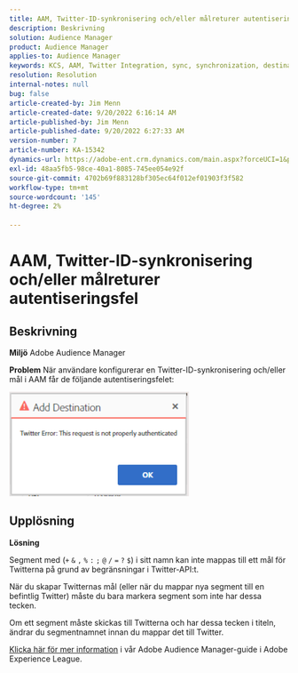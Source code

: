 ```yaml
---
title: AAM, Twitter-ID-synkronisering och/eller målreturer autentiseringsfel
description: Beskrivning
solution: Audience Manager
product: Audience Manager
applies-to: Audience Manager
keywords: KCS, AAM, Twitter Integration, sync, synchronization, destination, autentiseringsfel, ID, Adobe Audience Manager
resolution: Resolution
internal-notes: null
bug: false
article-created-by: Jim Menn
article-created-date: 9/20/2022 6:16:14 AM
article-published-by: Jim Menn
article-published-date: 9/20/2022 6:27:33 AM
version-number: 7
article-number: KA-15342
dynamics-url: https://adobe-ent.crm.dynamics.com/main.aspx?forceUCI=1&pagetype=entityrecord&etn=knowledgearticle&id=dddc48b9-ab38-ed11-9db1-0022480866ad
exl-id: 48aa5fb5-98ce-40a1-8085-745ee054e92f
source-git-commit: 4702b69f883128bf305ec64f012ef01903f3f582
workflow-type: tm+mt
source-wordcount: '145'
ht-degree: 2%

---
```


# AAM, Twitter-ID-synkronisering och/eller målreturer autentiseringsfel

## Beskrivning


<b>Miljö</b>
Adobe Audience Manager

<b>Problem</b>
När användare konfigurerar en Twitter-ID-synkronisering och/eller mål i AAM får de följande autentiseringsfelet:

![](assets/___dedc48b9-ab38-ed11-9db1-0022480866ad___.png)


## Upplösning


<b>Lösning</b>

Segment med (`+` `&` `,` `%` `:` `;` `@` `/` `=` `?` `$`) i sitt namn kan inte mappas till ett mål för Twitterna på grund av begränsningar i Twitter-API:t.

När du skapar Twitternas mål (eller när du mappar nya segment till en befintlig Twitter) måste du bara markera segment som inte har dessa tecken.

Om ett segment måste skickas till Twitterna och har dessa tecken i titeln, ändrar du segmentnamnet innan du mappar det till Twitter.

[Klicka här för mer information](https://experienceleague.adobe.com/docs/audience-manager/user-guide/features/destinations/device-based/twitter-tailored-audiences.html?lang=en#segment-mapping-considerations) i vår Adobe Audience Manager-guide i Adobe Experience League.
